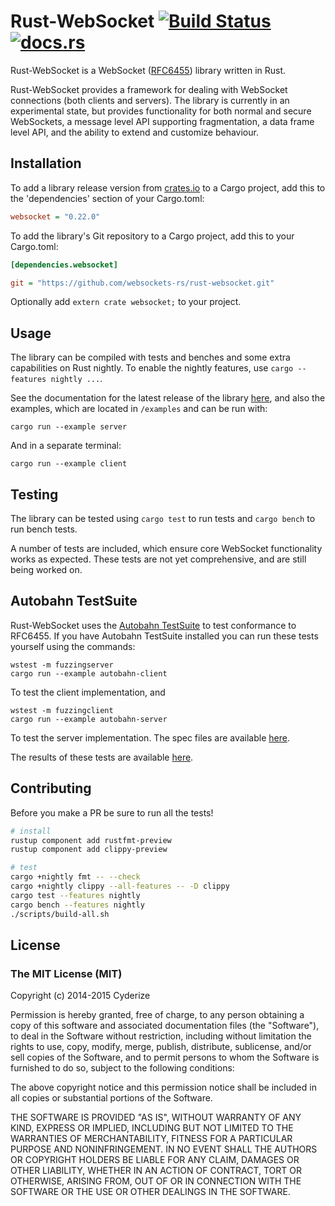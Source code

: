Rust-WebSocket [![Build Status](https://travis-ci.com/websockets-rs/rust-websocket.svg?branch=master)](https://travis-ci.com/websockets-rs/rust-websocket) [![docs.rs](https://docs.rs/websocket/badge.svg)](https://docs.rs/websocket)
==============

Rust-WebSocket is a WebSocket ([RFC6455](https://datatracker.ietf.org/doc/rfc6455/)) library written in Rust.

Rust-WebSocket provides a framework for dealing with WebSocket connections (both clients and servers). The library is currently in an experimental state, but provides functionality for both normal and secure WebSockets, a message level API supporting fragmentation, a data frame level API, and the ability to extend and customize behaviour.

## Installation

To add a library release version from [crates.io](https://crates.io/crates/websocket) to a Cargo project, add this to the 'dependencies' section of your Cargo.toml:

```INI
websocket = "0.22.0"
```

To add the library's Git repository to a Cargo project, add this to your Cargo.toml:

```INI
[dependencies.websocket]

git = "https://github.com/websockets-rs/rust-websocket.git"
```

Optionally add ```extern crate websocket;``` to your project.

## Usage

The library can be compiled with tests and benches and some extra capabilities on Rust nightly. To enable the nightly features, use `cargo --features nightly ...`.

See the documentation for the latest release of the library [here](https://docs.rs/websocket/), and also the examples, which are located in `/examples` and can be run with:

```
cargo run --example server
```

And in a separate terminal:

```
cargo run --example client
```

## Testing

The library can be tested using `cargo test` to run tests and `cargo bench` to run bench tests.

A number of tests are included, which ensure core WebSocket functionality works as expected. These tests are not yet comprehensive, and are still being worked on.

## Autobahn TestSuite

Rust-WebSocket uses the [Autobahn TestSuite](https://crossbar.io/autobahn/) to test conformance to RFC6455. If you have Autobahn TestSuite installed you can run these tests yourself using the commands:

```
wstest -m fuzzingserver
cargo run --example autobahn-client
```

To test the client implementation, and

```
wstest -m fuzzingclient
cargo run --example autobahn-server
```

To test the server implementation. The spec files are available [here](http://websockets-rs.github.io/rust-websocket/autobahn).

The results of these tests are available [here](http://websockets-rs.github.io/rust-websocket/autobahn).

## Contributing

Before you make a PR be sure to run all the tests!

```bash
# install
rustup component add rustfmt-preview
rustup component add clippy-preview

# test
cargo +nightly fmt -- --check
cargo +nightly clippy --all-features -- -D clippy
cargo test --features nightly
cargo bench --features nightly
./scripts/build-all.sh
```

## License

### The MIT License (MIT)

Copyright (c) 2014-2015 Cyderize

Permission is hereby granted, free of charge, to any person obtaining a copy of this software and associated documentation files (the "Software"), to deal in the Software without restriction, including without limitation the rights to use, copy, modify, merge, publish, distribute, sublicense, and/or sell copies of the Software, and to permit persons to whom the Software is furnished to do so, subject to the following conditions:

The above copyright notice and this permission notice shall be included in all copies or substantial portions of the Software.

THE SOFTWARE IS PROVIDED "AS IS", WITHOUT WARRANTY OF ANY KIND, EXPRESS OR IMPLIED, INCLUDING BUT NOT LIMITED TO THE WARRANTIES OF MERCHANTABILITY, FITNESS FOR A PARTICULAR PURPOSE AND NONINFRINGEMENT. IN NO EVENT SHALL THE AUTHORS OR COPYRIGHT HOLDERS BE LIABLE FOR ANY CLAIM, DAMAGES OR OTHER LIABILITY, WHETHER IN AN ACTION OF CONTRACT, TORT OR OTHERWISE, ARISING FROM, OUT OF OR IN CONNECTION WITH THE SOFTWARE OR THE USE OR OTHER DEALINGS IN THE SOFTWARE.
